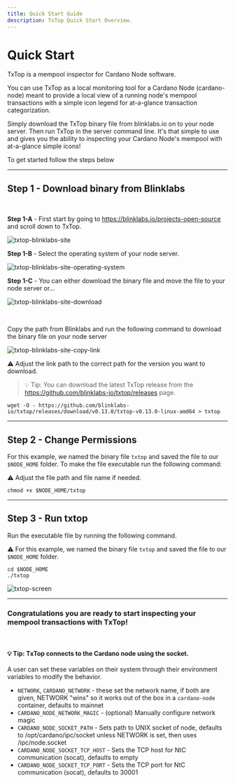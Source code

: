 ```yaml
---
title: Quick Start Guide
description: TxTop Quick Start Overview.
---
```


# Quick Start

TxTop is a mempool inspector for Cardano Node software.

You can use TxTop as a local monitoring tool for a Cardano Node (cardano-node) meant to provide a local view of a running node's mempool transactions with a simple icon legend for at-a-glance transaction categorization.

Simply download the TxTop binary file from blinklabs.io on to your node server. Then run TxTop in the server command line. It's that simple to use and gives you the ability to inspecting your Cardano Node's mempool with at-a-glance simple icons! 

To get started follow the steps below

***

## Step 1 - Download binary from Blinklabs  
<br>

**Step 1-A** - First start by going to <a href="https://blinklabs.io/projects-open-source" target="_blank">https://blinklabs.io/projects-open-source</a> and scroll down to TxTop.  

![txtop-blinklabs-site](/txtop-blinklabs-site.png)
<br>

**Step 1-B** - Select the operating system of your node server.  

![txtop-blinklabs-site-operating-system](/txtop-blinklabs-site-operating-system.png)
<br>

**Step 1-C** - You can either download the binary file and move the file to your node server or...  

![txtop-blinklabs-site-download](/txtop-blinklabs-site-download.png)

<br>

Copy the path from Blinklabs and run the following command to download the binary file on your node server  

![txtop-blinklabs-site-copy-link](/txtop-blinklabs-site-copy-link.png)
<br>

⚠️ Adjust the link path to the correct path for the version you want to download. 

> 💡 Tip: You can download the latest TxTop release from the <a href="https://github.com/blinklabs-io/txtop/releases" target="_blank">https://github.com/blinklabs-io/txtop/releases</a> page.

```
wget -O - https://github.com/blinklabs-io/txtop/releases/download/v0.13.0/txtop-v0.13.0-linux-amd64 > txtop
```

***

## Step 2 - Change Permissions

For this example, we named the binary file `txtop` and saved the file to our `$NODE_HOME` folder. To make the file executable run the following command:

⚠️ Adjust the file path and file name if needed. 

```
chmod +x $NODE_HOME/txtop
```

***

## Step 3 - Run txtop

Run the executable file by running the following command.

⚠️ For this example, we named the binary file `txtop` and saved the file to our `$NODE_HOME` folder.

```
cd $NODE_HOME
./txtop
```

![txtop-screen](/txtop-screen.png)

***

### Congratulations you are ready to start inspecting your mempool transactions with TxTop!

<br>

#### 💡 Tip: TxTop connects to the Cardano node using the socket.  
A user can set these variables on their system through their environment variables to modify the behavior.

- `NETWORK`, `CARDANO_NETWORK` - these set the network name, if both are given, NETWORK "wins" so it works out of the box in a `cardano-node` container, defaults to mainnet
- `CARDANO_NODE_NETWORK_MAGIC` - (optional) Manually configure network magic
- `CARDANO_NODE_SOCKET_PATH` - Sets path to UNIX socket of node, defaults to
    /opt/cardano/ipc/socket unless NETWORK is set, then uses /ipc/node.socket
- `CARDANO_NODE_SOCKET_TCP_HOST` - Sets the TCP host for NtC communication
    (socat), defaults to empty
- `CARDANO_NODE_SOCKET_TCP_PORT` - Sets the TCP port for NtC communication
    (socat), defaults to 30001

